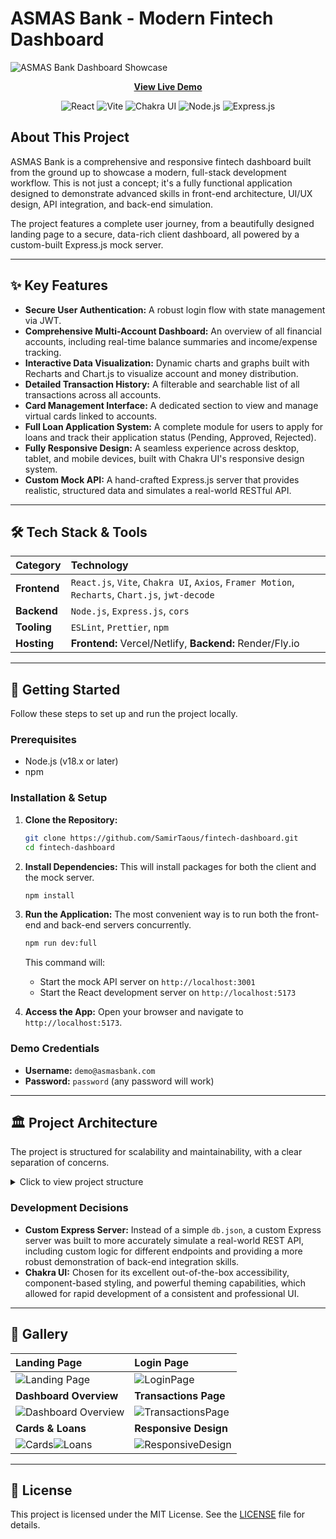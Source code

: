 # ASMAS Bank - Modern Fintech Dashboard

![ASMAS Bank Dashboard Showcase](https://github.com/user-attachments/assets/f8ce381f-be05-4e8e-92f0-5eb5fbbdd693)

<p align="center">
  <strong><a href="https://fintech-dashboard-gray.vercel.app">View Live Demo</a></strong>
</p>

<p align="center">
  <img alt="React" src="https://img.shields.io/badge/React-20232A?style=for-the-badge&logo=react&logoColor=61DAFB" />
  <img alt="Vite" src="https://img.shields.io/badge/Vite-646CFF?style=for-the-badge&logo=vite&logoColor=white" />
  <img alt="Chakra UI" src="https://img.shields.io/badge/Chakra_UI-319795?style=for-the-badge&logo=chakraui&logoColor=white" />
  <img alt="Node.js" src="https://img.shields.io/badge/Node.js-339933?style=for-the-badge&logo=nodedotjs&logoColor=white" />
  <img alt="Express.js" src="https://img.shields.io/badge/Express.js-000000?style=for-the-badge&logo=express&logoColor=white" />
</p>

## About This Project

ASMAS Bank is a comprehensive and responsive fintech dashboard built from the ground up to showcase a modern, full-stack development workflow. This is not just a concept; it's a fully functional application designed to demonstrate advanced skills in front-end architecture, UI/UX design, API integration, and back-end simulation.

The project features a complete user journey, from a beautifully designed landing page to a secure, data-rich client dashboard, all powered by a custom-built Express.js mock server.

---

## ✨ Key Features

-   **Secure User Authentication:** A robust login flow with state management via JWT.
-   **Comprehensive Multi-Account Dashboard:** An overview of all financial accounts, including real-time balance summaries and income/expense tracking.
-   **Interactive Data Visualization:** Dynamic charts and graphs built with Recharts and Chart.js to visualize account and money distribution.
-   **Detailed Transaction History:** A filterable and searchable list of all transactions across all accounts.
-   **Card Management Interface:** A dedicated section to view and manage virtual cards linked to accounts.
-   **Full Loan Application System:** A complete module for users to apply for loans and track their application status (Pending, Approved, Rejected).
-   **Fully Responsive Design:** A seamless experience across desktop, tablet, and mobile devices, built with Chakra UI's responsive design system.
-   **Custom Mock API:** A hand-crafted Express.js server that provides realistic, structured data and simulates a real-world RESTful API.

---

## 🛠️ Tech Stack & Tools

| Category      | Technology                                                                                                                                                                                          |
| :------------ | :-------------------------------------------------------------------------------------------------------------------------------------------------------------------------------------------------- |
| **Frontend**  | `React.js`, `Vite`, `Chakra UI`, `Axios`, `Framer Motion`, `Recharts`, `Chart.js`, `jwt-decode`                                                                                                         |
| **Backend**   | `Node.js`, `Express.js`, `cors`                                                                                                                                                                     |
| **Tooling**   | `ESLint`, `Prettier`, `npm`                                                                                                                                                                           |
| **Hosting**   | **Frontend:** Vercel/Netlify, **Backend:** Render/Fly.io                                                                                                                                              |

---

## 🚀 Getting Started

Follow these steps to set up and run the project locally.

### Prerequisites

-   Node.js (v18.x or later)
-   npm

### Installation & Setup

1.  **Clone the Repository:**
    ```bash
    git clone https://github.com/SamirTaous/fintech-dashboard.git
    cd fintech-dashboard
    ```

2.  **Install Dependencies:**
    This will install packages for both the client and the mock server.
    ```bash
    npm install
    ```

3.  **Run the Application:**
    The most convenient way is to run both the front-end and back-end servers concurrently.
    ```bash
    npm run dev:full
    ```
    This command will:
    -   Start the mock API server on `http://localhost:3001`
    -   Start the React development server on `http://localhost:5173`

4.  **Access the App:**
    Open your browser and navigate to `http://localhost:5173`.

### Demo Credentials

-   **Username:** `demo@asmasbank.com`
-   **Password:** `password` (any password will work)

---

## 🏛️ Project Architecture

The project is structured for scalability and maintainability, with a clear separation of concerns.

<details>
<summary>Click to view project structure</summary>
/  
├── public/ # Static assets (favicon, logos)  
├── src/  
│ ├── api/ # API service layer (Axios)  
│ ├── assets/ # Global styles and images  
│ ├── components/ # Reusable React components (Buttons, Cards, Charts)  
│ ├── pages/ # Page-level components (Dashboard, Login, Landing)  
│ ├── App.jsx # Main application component with routing  
│ └── main.jsx # Application entry point  
├── mock-server.js # Custom Express.js mock server logic  
├── mock-data.json # Realistic sample data for the mock server  
├── .env # Environment variables (VITE_API_URL)  
└── package.json # Project dependencies and scripts


</details>

### Development Decisions

-   **Custom Express Server:** Instead of a simple `db.json`, a custom Express server was built to more accurately simulate a real-world REST API, including custom logic for different endpoints and providing a more robust demonstration of back-end integration skills.
-   **Chakra UI:** Chosen for its excellent out-of-the-box accessibility, component-based styling, and powerful theming capabilities, which allowed for rapid development of a consistent and professional UI.

---

## 📸 Gallery

| Landing Page                                                                                                                       | Login Page                                           |
| :--------------------------------------------------------------------------------------------------------------------------------- | :--------------------------------------------------- |
| ![Landing Page](https://github.com/user-attachments/assets/191a68d5-f864-4a64-959a-70f668acd03d)                                   | ![LoginPage](https://i.imgur.com/bEf0g0O.png)        |
| **Dashboard Overview**                                                                                                             | **Transactions Page**                                |
| ![Dashboard Overview](https://github.com/user-attachments/assets/f8ce381f-be05-4e8e-92f0-5eb5fbbdd693)                             | ![TransactionsPage](https://i.imgur.com/lm97aMh.png) |
| **Cards & Loans**                                                                                                                  | **Responsive Design**                                |
| ![Cards](https://github.com/user-attachments/assets/bd3d8a9a-1fdb-43d9-964b-085532fe1761)![Loans](https://i.imgur.com/Uzz5BHy.png) | ![ResponsiveDesign](https://i.imgur.com/2Vsp50k.png) |

---

## 📜 License

This project is licensed under the MIT License. See the [LICENSE](LICENSE) file for details.